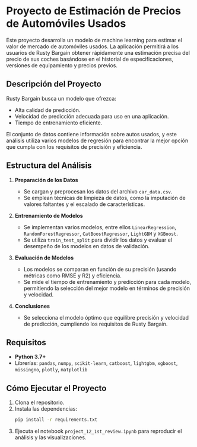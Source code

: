 
# Proyecto de Estimación de Precios de Automóviles Usados

Este proyecto desarrolla un modelo de machine learning para estimar el valor de mercado de automóviles usados. La aplicación permitirá a los usuarios de Rusty Bargain obtener rápidamente una estimación precisa del precio de sus coches basándose en el historial de especificaciones, versiones de equipamiento y precios previos.

## Descripción del Proyecto

Rusty Bargain busca un modelo que ofrezca:
- Alta calidad de predicción.
- Velocidad de predicción adecuada para uso en una aplicación.
- Tiempo de entrenamiento eficiente.

El conjunto de datos contiene información sobre autos usados, y este análisis utiliza varios modelos de regresión para encontrar la mejor opción que cumpla con los requisitos de precisión y eficiencia.

## Estructura del Análisis

1. **Preparación de los Datos**
   - Se cargan y preprocesan los datos del archivo `car_data.csv`.
   - Se emplean técnicas de limpieza de datos, como la imputación de valores faltantes y el escalado de características.

2. **Entrenamiento de Modelos**
   - Se implementan varios modelos, entre ellos `LinearRegression`, `RandomForestRegressor`, `CatBoostRegressor`, `LightGBM` y `XGBoost`.
   - Se utiliza `train_test_split` para dividir los datos y evaluar el desempeño de los modelos en datos de validación.

3. **Evaluación de Modelos**
   - Los modelos se comparan en función de su precisión (usando métricas como RMSE y R2) y eficiencia.
   - Se mide el tiempo de entrenamiento y predicción para cada modelo, permitiendo la selección del mejor modelo en términos de precisión y velocidad.

4. **Conclusiones**
   - Se selecciona el modelo óptimo que equilibre precisión y velocidad de predicción, cumpliendo los requisitos de Rusty Bargain.

## Requisitos

- **Python 3.7+**
- Librerías: `pandas`, `numpy`, `scikit-learn`, `catboost`, `lightgbm`, `xgboost`, `missingno`, `plotly`, `matplotlib`

## Cómo Ejecutar el Proyecto

1. Clona el repositorio.
2. Instala las dependencias:
   ```bash
   pip install -r requirements.txt
   ```
3. Ejecuta el notebook `project_12_1st_review.ipynb` para reproducir el análisis y las visualizaciones.
